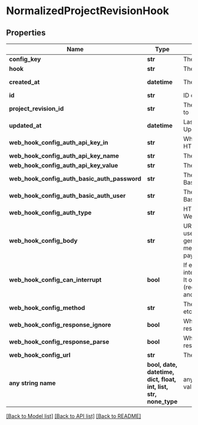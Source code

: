# NormalizedProjectRevisionHook


## Properties
Name | Type | Description | Notes
------------ | ------------- | ------------- | -------------
**config_key** | **str** | The Hooks Config Key | 
**hook** | **str** | The Hook Type | 
**created_at** | **datetime** | The Project&#39;s Revision Creation Date | [optional] [readonly] 
**id** | **str** | ID of the entry | [optional] 
**project_revision_id** | **str** | The Revision&#39;s ID this schema belongs to | [optional] 
**updated_at** | **datetime** | Last Time Project&#39;s Revision was Updated | [optional] [readonly] 
**web_hook_config_auth_api_key_in** | **str** | Whether to send the API Key in the HTTP Header or as a HTTP Cookie | [optional] 
**web_hook_config_auth_api_key_name** | **str** | The name of the api key | [optional] 
**web_hook_config_auth_api_key_value** | **str** | The value of the api key | [optional] 
**web_hook_config_auth_basic_auth_password** | **str** | The password to be sent in the HTTP Basic Auth Header | [optional] 
**web_hook_config_auth_basic_auth_user** | **str** | The username to be sent in the HTTP Basic Auth Header | [optional] 
**web_hook_config_auth_type** | **str** | HTTP Auth Method to use for the Web-Hook | [optional] 
**web_hook_config_body** | **str** | URI pointing to the JsonNet template used for Web-Hook payload generation. Only used for those HTTP methods, which support HTTP body payloads. | [optional] 
**web_hook_config_can_interrupt** | **bool** | If enabled allows the web hook to interrupt / abort the self-service flow. It only applies to certain flows (registration/verification/login/settings) and requires a valid response format. | [optional] 
**web_hook_config_method** | **str** | The HTTP method to use (GET, POST, etc) for the Web-Hook | [optional] 
**web_hook_config_response_ignore** | **bool** | Whether to ignore the Web Hook response | [optional] 
**web_hook_config_response_parse** | **bool** | Whether to parse the Web Hook response | [optional] 
**web_hook_config_url** | **str** | The URL the Web-Hook should call | [optional] 
**any string name** | **bool, date, datetime, dict, float, int, list, str, none_type** | any string name can be used but the value must be the correct type | [optional]

[[Back to Model list]](../README.md#documentation-for-models) [[Back to API list]](../README.md#documentation-for-api-endpoints) [[Back to README]](../README.md)


